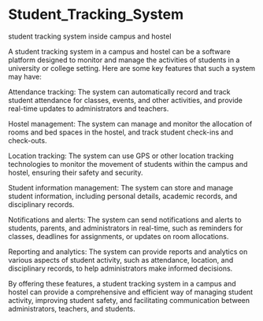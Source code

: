 # Student_Tracking_System
student tracking system inside campus and hostel

A student tracking system in a campus and hostel can be a software platform designed to monitor and manage the activities of students in a university or college setting. Here are some key features that such a system may have:

Attendance tracking: The system can automatically record and track student attendance for classes, events, and other activities, and provide real-time updates to administrators and teachers.

Hostel management: The system can manage and monitor the allocation of rooms and bed spaces in the hostel, and track student check-ins and check-outs.

Location tracking: The system can use GPS or other location tracking technologies to monitor the movement of students within the campus and hostel, ensuring their safety and security.

Student information management: The system can store and manage student information, including personal details, academic records, and disciplinary records.

Notifications and alerts: The system can send notifications and alerts to students, parents, and administrators in real-time, such as reminders for classes, deadlines for assignments, or updates on room allocations.

Reporting and analytics: The system can provide reports and analytics on various aspects of student activity, such as attendance, location, and disciplinary records, to help administrators make informed decisions.

By offering these features, a student tracking system in a campus and hostel can provide a comprehensive and efficient way of managing student activity, improving student safety, and facilitating communication between administrators, teachers, and students.
